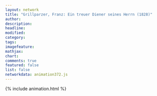 ```yaml
---
layout: network
title: "Grillparzer, Franz: Ein treuer Diener seines Herrn (1828)"
author:
description:
headline:
modified:
category:
tags:
imagefeature: 
mathjax: 
chart: 
comments: true
featured: false
list: false
networkdata: animation372.js
---
```

{% include animation.html %}
